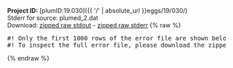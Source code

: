 **Project ID:** [plumID:19.030]({{ '/' | absolute_url }}eggs/19/030/)  
Stderr for source:  plumed_2.dat   
Download: [zipped raw stdout](plumed_2.dat.plumed_master.stdout.txt.zip) - [zipped raw stderr](plumed_2.dat.plumed_master.stderr.txt.zip) 
{% raw %}
<pre>
#! Only the first 1000 rows of the error file are shown below
#! To inspect the full error file, please download the zipped raw stderr file above
</pre>
{% endraw %}
